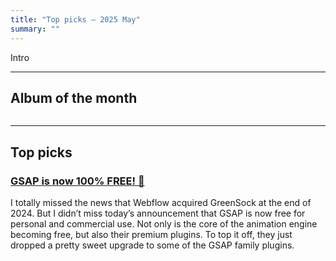 ```yaml
---
title: "Top picks — 2025 May"
summary: ""
---
```


Intro

---

## Album of the month

![]()

---

## Top picks

### [GSAP is now 100% FREE! 🥳](https://gsap.com/blog/3-13/)

I totally missed the news that Webflow acquired GreenSock at the end of 2024. But I didn’t miss today’s announcement that GSAP is now free for personal and commercial use. Not only is the core of the animation engine becoming free, but also their premium plugins. To top it off, they just dropped a pretty sweet upgrade to some of the GSAP family plugins.
